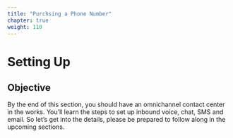 ```yaml
---
title: "Purchsing a Phone Number"
chapter: true
weight: 110
---
```

# Setting Up
## Objective

By the end of this section, you should have an omnichannel contact center in the works. You’ll learn the steps to set up inbound voice, chat, SMS and email. So let’s get into the details, please be prepared to follow along in the upcoming sections.